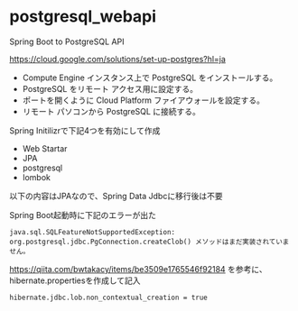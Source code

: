 # postgresql_webapi
Spring Boot to PostgreSQL API

https://cloud.google.com/solutions/set-up-postgres?hl=ja
 - Compute Engine インスタンス上で PostgreSQL をインストールする。  
 - PostgreSQL をリモート アクセス用に設定する。  
 - ポートを開くように Cloud Platform ファイアウォールを設定する。  
 - リモート パソコンから PostgreSQL に接続する。

Spring Initilizrで下記4つを有効にして作成  
 - Web Startar
 - JPA
 - postgresql
 - lombok

以下の内容はJPAなので、Spring Data Jdbcに移行後は不要  

Spring Boot起動時に下記のエラーが出た
```
java.sql.SQLFeatureNotSupportedException: org.postgresql.jdbc.PgConnection.createClob() メソッドはまだ実装されていません。
```
https://qiita.com/bwtakacy/items/be3509e1765546f92184 を参考に、hibernate.propertiesを作成して記入
```
hibernate.jdbc.lob.non_contextual_creation = true
```
